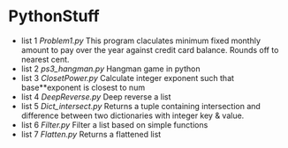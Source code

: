# PythonStuff

* list 1 _Problem1.py_ This program claculates minimum fixed monthly amount to pay over the year against credit card balance. Rounds off to nearest cent.
* list 2 _ps3_hangman.py_ Hangman game in python
* list 3 _ClosetPower.py_ Calculate integer exponent such that base**exponent is closest to num
* list 4 _DeepReverse.py_ Deep reverse a list
* list 5 _Dict_intersect.py_ Returns a tuple containing intersection and difference between two dictionaries with integer key & value.
* list 6 _Filter.py_ Filter a list based on simple functions
* list 7 _Flatten.py_ Returns a flattened list
